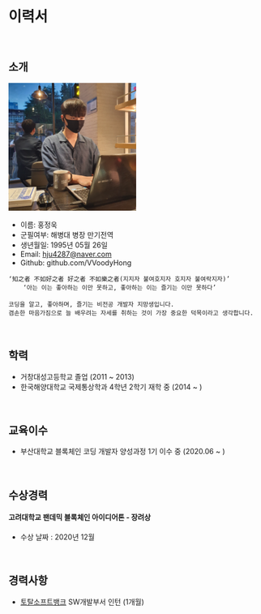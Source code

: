 # 이력서
<br>

## 소개
<img src='./images/profile.jpg' width=50% />

- 이름: 홍정욱
- 군필여부: 해병대 병장 만기전역
- 생년월일: 1995년 05월 26일
- Email: hju4287@naver.com
- Github: github.com/VVoodyHong

```
‘知之者 不如好之者 好之者 不如樂之者(지지자 불여호지자 호지자 불여락지자)’
    ‘아는 이는 좋아하는 이만 못하고, 좋아하는 이는 즐기는 이만 못하다’   

코딩을 알고, 좋아하며, 즐기는 비전공 개발자 지망생입니다.
겸손한 마음가짐으로 늘 배우려는 자세를 취하는 것이 가장 중요한 덕목이라고 생각합니다.
```
<br>

## 학력

- 거창대성고등학교 졸업 (2011 ~ 2013)
- 한국해양대학교 국제통상학과 4학년 2학기 재학 중 (2014 ~ )
<br>

## 교육이수

- 부산대학교 블록체인 코딩 개발자 양성과정 1기 이수 중 (2020.06 ~ )
<br>

## 수상경력

#### 고려대학교 팬데믹 블록체인 아이디어톤 - 장려상

- 수상 날짜 : 2020년 12월
<br>

## 경력사항

- [토탈소프트뱅크](http://www.tsb.co.kr/index.php) SW개발부서 인턴 (1개월)
<br>
